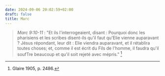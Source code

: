 ```yaml
---
date: 2024-09-06 20:02:59+02:00
draft: false
title: Marc
---
```





> *Marc 9:10-11* : "Et ils l'interrogeaient, disant : Pourquoi donc les pharisiens et les scribes disent-ils qu'il faut qu'Elie vienne auparavant ? Jésus répondant, leur dit : Elie viendra auparavant, et il rétablira toutes choses; et, comme il est écrit du Fils de l'homme, il faudra qu'il soufTre beaucoup et qu'il soit rejeté avec mépris." [^1]

[^1]: Glaire 1905, p. 2486.
